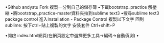 &bull;Github andystu  Fork 複製一分到自己的儲存簿
&bull;下載bootstrap_practice 解壓縮
&bull;將bootstrap_practice-master資料夾拉到sublime text3
&bull;搜尋sublime text3 package control  進入Installation - Package Control
複製以下文字
回到sublime: 按下ctrl+貼上複製的文字
安裝套件 Ctrl+shift+P

&bull;開啟 index.html網頁(在網頁設定中選擇更多工具&rarr;編碼&rarr;自動偵測)
&bull;
